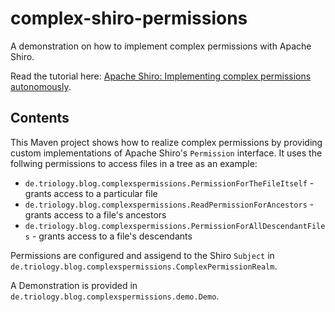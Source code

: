 # complex-shiro-permissions
A demonstration on how to implement complex permissions with Apache Shiro.

Read the tutorial here: [Apache Shiro: Implementing complex permissions autonomously](https://www.triology.de/en/blog-entries/apache-shiro).

## Contents
This Maven project shows how to realize complex permissions by providing custom implementations of Apache Shiro's `Permission` interface.
It uses the follwing permissions to access files in a tree as an example:
* `de.triology.blog.complexspermissions.PermissionForTheFileItself` - grants access to a particular file
* `de.triology.blog.complexspermissions.ReadPermissionForAncestors` - grants access to a file's ancestors
* `de.triology.blog.complexspermissions.PermissionForAllDescendantFiles` - grants access to a file's descendants

Permissions are configured and assigend to the Shiro `Subject` in `de.triology.blog.complexspermissions.ComplexPermissionRealm`. 

A Demonstration is provided in `de.triology.blog.complexspermissions.demo.Demo`.
